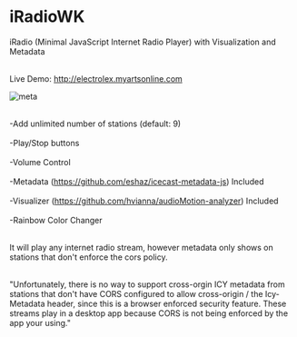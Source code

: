 # iRadioWK
iRadio (Minimal JavaScript Internet Radio Player) with Visualization and Metadata<br><br>

Live Demo: http://electrolex.myartsonline.com

![meta](https://user-images.githubusercontent.com/16135535/135127247-5e899be1-a050-4912-aacf-2a496337544d.png)<br><br>

-Add unlimited number of stations (default: 9)<br><br>
-Play/Stop buttons<br><br>
-Volume Control<br><br>
-Metadata (https://github.com/eshaz/icecast-metadata-js) Included<br><br>
-Visualizer (https://github.com/hvianna/audioMotion-analyzer) Included <br><br>
-Rainbow Color Changer<br><br>

It will play any internet radio stream, however metadata only shows on stations that don't enforce the cors policy.<br><br>

"Unfortunately, there is no way to support cross-orgin ICY metadata from stations that don't have CORS configured 
to allow cross-origin / the Icy-Metadata header, since this is a browser enforced security feature. These streams 
play in a desktop app because CORS is not being enforced by the app your using."


